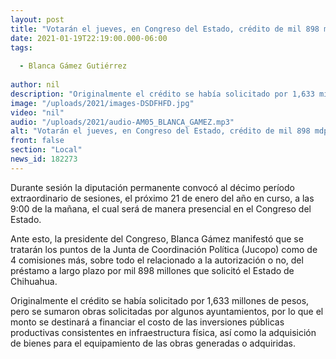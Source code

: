 ```yaml
---
layout: post
title: "Votarán el jueves, en Congreso del Estado, crédito de mil 898 mdp para gobierno "
date: 2021-01-19T22:19:00.000-06:00
tags:
  
  - Blanca Gámez Gutiérrez
  
author: nil
description: "Originalmente el crédito se había solicitado por 1,633 millones de pesos, pero se sumaron obras solicitadas por algunos ayuntamientos"
image: "/uploads/2021/images-DSDFHFD.jpg"
video: "nil"
audio: "/uploads/2021/audio-AM05_BLANCA_GAMEZ.mp3"
alt: "Votarán el jueves, en Congreso del Estado, crédito de mil 898 mdp para gobierno "
front: false
section: "Local"
news_id: 182273
---
```


Durante sesión la diputación permanente convocó al décimo período extraordinario de sesiones, el próximo 21 de enero del año en curso, a las 9:00 de la mañana, el cual será de manera presencial en el Congreso del Estado.

Ante esto, la presidente del Congreso, Blanca Gámez manifestó que se tratarán los puntos de la Junta de Coordinación Política (Jucopo) como de 4 comisiones más, sobre todo el relacionado a la autorización o no, del préstamo a largo plazo por mil 898 millones que solicitó el Estado de Chihuahua.

Originalmente el crédito se había solicitado por 1,633 millones de pesos, pero se sumaron obras solicitadas por algunos ayuntamientos, por lo que el monto se destinará a financiar el costo de las inversiones públicas productivas consistentes en infraestructura física, así como la adquisición de bienes para el equipamiento de las obras generadas o adquiridas.
